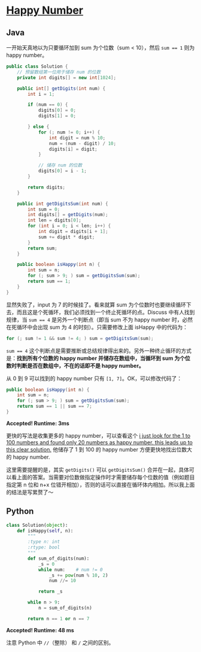 # [Happy Number](https://leetcode.com/problems/happy-number/)

## Java

一开始天真地以为只要循环加到 sum 为个位数（sum < 10），然后 `sum == 1` 则为 happy number。

```java
public class Solution {
    // 预留数组第一位用于储存 num 的位数
    private int digits[] = new int[1024];

    public int[] getDigits(int num) {
        int i = 1;

        if (num == 0) {
            digits[0] = 0;
            digits[1] = 0;

        } else {
            for (; num != 0; i++) {
                int digit = num % 10;
                num = (num - digit) / 10;
                digits[i] = digit;
            }

            // 储存 num 的位数
            digits[0] = i - 1;
        }

        return digits;
    }

    public int getDigitsSum(int num) {
        int sum = 0;
        int digits[] = getDigits(num);
        int len = digits[0];
        for (int i = 0; i < len; i++) {
            int digit = digits[i + 1];
            sum += digit * digit;
        }
        return sum;
    }

    public boolean isHappy(int n) {
        int sum = n;
        for (; sum > 9; ) sum = getDigitsSum(sum);
        return sum == 1;
    }
}
```

显然失败了，input 为 7 的时候挂了。看来就算 sum 为个位数时也要继续循环下去，而且这是个死循环，我们必须找到一个终止死循环的点。Discuss 中有人找到规律，当 `sum == 4` 是另外一个判断点（即当 sum 不为 happy number 时，必然在死循环中会出现 sum 为 4 的时刻）。只需要修改上面 isHappy 中的代码为：

```java
for (; sum != 1 && sum != 4; ) sum = getDigitsSum(sum);
```

`sum == 4` 这个判断点是需要推断或总结规律得出来的。另外一种终止循环的方式是：**找到所有个位数的 happy number 并储存在数组中，当循环到 sum 为个位数时判断是否在数组中，不在的话即不是 happy number。**

从 0 到 9 可以找到的 happy number 只有 `[1, 7]`。OK，可以修改代码了：

```java
public boolean isHappy(int n) {
    int sum = n;
    for (; sum > 9; ) sum = getDigitsSum(sum);
    return sum == 1 || sum == 7;
}
```

**Accepted! Runtime: 3ms**

更快的写法是收集更多的 happy number，可以查看这个 [i just look for the 1 to 100 numbers and found only 20 numbers as happy number. this leads up to this clear solution.](https://leetcode.com/discuss/109083/numbers-found-numbers-happy-number-this-leads-clear-solution) 他储存了 1 到 100 的 happy number 方便更快地找出位数大的 happy number.

这里需要提醒的是，其实 `getDigits()` 可以 `getDigitsSum()` 合并在一起，具体可以看上面的答案。当需要对位数做指定操作时才需要储存每个位数的值（例如题目指定第 n 位和 n+x 位错开相加），否则的话可以直接在循环体内相加。所以我上面的结法是写累赘了～

## Python

```python
class Solution(object):
    def isHappy(self, n):
        """
        :type n: int
        :rtype: bool
        """
        def sum_of_digits(num):
            _s = 0
            while num:    # num != 0
                _s += pow(num % 10, 2)
                num //= 10

            return _s

        while n > 9:
            n = sum_of_digits(n)

        return n == 1 or n == 7
```

**Accepted! Runtime: 48 ms**

注意 Python 中 `//`（整除） 和 `/` 之间的区别。